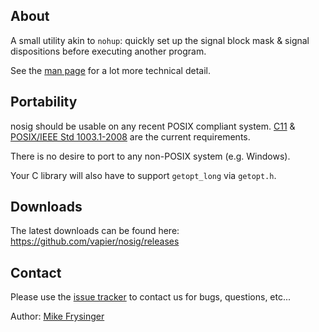 ## About

A small utility akin to `nohup`: quickly set up the signal block mask & signal
dispositions before executing another program.

See the [man page](./man.md) for a lot more technical detail.

## Portability

nosig should be usable on any recent POSIX compliant system.
[C11] & [POSIX/IEEE Std 1003.1-2008][POSIX-2008] are the current requirements.

There is no desire to port to any non-POSIX system (e.g. Windows).

Your C library will also have to support `getopt_long` via `getopt.h`.

## Downloads

The latest downloads can be found here:
<https://github.com/vapier/nosig/releases>

## Contact

Please use the [issue tracker][tracker] to contact us for bugs, questions, etc...

Author:
<a href="mailto:vapier@gmail.com">Mike Frysinger</a>


[C11]: https://en.wikipedia.org/wiki/C11_(C_standard_revision)
[POSIX-2008]: https://pubs.opengroup.org/onlinepubs/9699919799.2008edition/
[tracker]: https://github.com/vapier/nosig/issues
